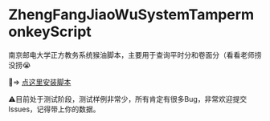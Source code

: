 # ZhengFangJiaoWuSystemTampermonkeyScript

南京邮电大学正方教务系统猴油脚本，主要用于查询平时分和卷面分（看看老师捞没捞😭

🥰=> [点这里安装脚本](https://raw.githubusercontent.com/love98ooo/ZhengFangJiaoWuSystemTampermonkeyScript/master/tampermonkey_script.user.js)

⚠️目前处于测试阶段，测试样例非常少，所有肯定有很多Bug，非常欢迎提交Issues，记得带上你的数据。
